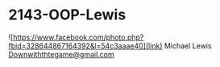 # 2143-OOP-Lewis
![https://www.facebook.com/photo.php?fbid=328644867164392&l=54c3aaae40](link)
Michael Lewis
Downwiththtegame@gmail.com
